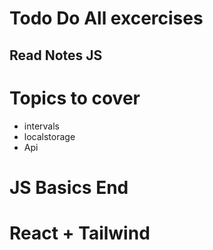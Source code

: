 
# Todo Do All excercises
## Read Notes JS

# Topics to cover 

- intervals
- localstorage
- Api

# JS Basics End

# React + Tailwind




